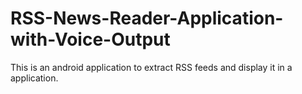 # RSS-News-Reader-Application-with-Voice-Output
This is an android application to extract RSS feeds and display it in a application.
